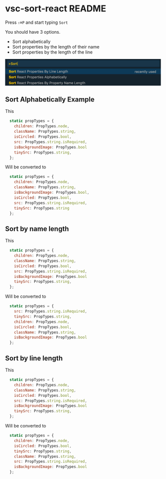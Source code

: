 # vsc-sort-react README

Press `⇧⌘P` and start typing `Sort`

You should have 3 options.

- Sort alphabetically
- Sort properties by the length of their name
- Sort properties by the length of the line

<img src="https://github.com/AvraamMavridis/vsc-sort-react/blob/master/images/sort_screenshot.png?raw=true" />


## Sort Alphabetically Example

This

```javascript
  static propTypes = {
    children: PropTypes.node,
    className: PropTypes.string,
    isCircled: PropTypes.bool,
    src: PropTypes.string.isRequired,
    isBackgroundImage: PropTypes.bool
    tinySrc: PropTypes.string,
  };
```

Will be converted to

```javascript
  static propTypes = {
    children: PropTypes.node,
    className: PropTypes.string,
    isBackgroundImage: PropTypes.bool,
    isCircled: PropTypes.bool,
    src: PropTypes.string.isRequired,
    tinySrc: PropTypes.string
  };
```
## Sort by name length

This

```javascript
  static propTypes = {
    children: PropTypes.node,
    className: PropTypes.string,
    isCircled: PropTypes.bool,
    src: PropTypes.string.isRequired,
    isBackgroundImage: PropTypes.bool
    tinySrc: PropTypes.string,
  };
```

Will be converted to

```javascript
  static propTypes = {
    src: PropTypes.string.isRequired,
    tinySrc: PropTypes.string,
    children: PropTypes.node,
    isCircled: PropTypes.bool,
    className: PropTypes.string,
    isBackgroundImage: PropTypes.bool
  };
```

## Sort by line length

This

```javascript
  static propTypes = {
    children: PropTypes.node,
    className: PropTypes.string,
    isCircled: PropTypes.bool,
    src: PropTypes.string.isRequired,
    isBackgroundImage: PropTypes.bool
    tinySrc: PropTypes.string,
  };
```

Will be converted to

```javascript
  static propTypes = {
    children: PropTypes.node,
    isCircled: PropTypes.bool,
    tinySrc: PropTypes.string,
    className: PropTypes.string,
    src: PropTypes.string.isRequired,
    isBackgroundImage: PropTypes.bool
  };
```



